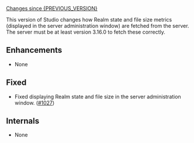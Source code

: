 [Changes since {PREVIOUS_VERSION}](https://github.com/realm/realm-studio/compare/{PREVIOUS_VERSION}...{CURRENT_VERSION})

This version of Studio changes how Realm state and file size metrics (displayed in the server administration window) are fetched from the server. The server must be at least version 3.16.0 to fetch these correctly.

## Enhancements
- None

## Fixed
- Fixed displaying Realm state and file size in the server administration window. ([#1027](https://github.com/realm/realm-studio/pull/1027))

## Internals
- None
